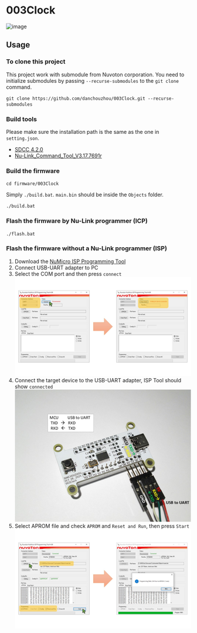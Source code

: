 # 003Clock
![image](kicad/003Clock.png)
## Usage
### To clone this project
This project work with submodule from Nuvoton corporation. You need to initialize submodules by passing ``--recurse-submodules`` to the ``git clone`` command.
```
git clone https://github.com/danchouzhou/003Clock.git --recurse-submodules
```

### Build tools
Please make sure the installation path is the same as the one in `setting.json`.
- [SDCC 4.2.0](https://sourceforge.net/projects/sdcc/files/sdcc-win64/4.2.0/)
- [Nu-Link_Command_Tool_V3.17.7691r](https://www.nuvoton.com/tool-and-software/software-tool/programmer-tool/)

### Build the firmware
```
cd firmware/003Clock
```
Simply ``./build.bat``. ``main.bin`` should be inside the ``Objects`` folder.
```
./build.bat
```
### Flash the firmware by Nu-Link programmer (ICP)
```
./flash.bat
```
### Flash the firmware without a Nu-Link programmer (ISP)
1. Download the [NuMicro ISP Programming Tool](https://www.nuvoton.com/tool-and-software/software-tool/programmer-tool/)
2. Connect USB-UART adapter to PC
3. Select the COM port and then press `connect`\
![image](firmware/ISP_UART1/danny-20250224-ISP-standby.jpg)
4. Connect the target device to the USB-UART adapter, ISP Tool should show `connected`\
![image](firmware/ISP_UART1/danny-20250224-ISP-connection.jpg)
5. Select APROM file and check `APROM` and `Reset and Run`, then press `Start`\
![image](firmware/ISP_UART1/danny-20250224-ISP-program.jpg)